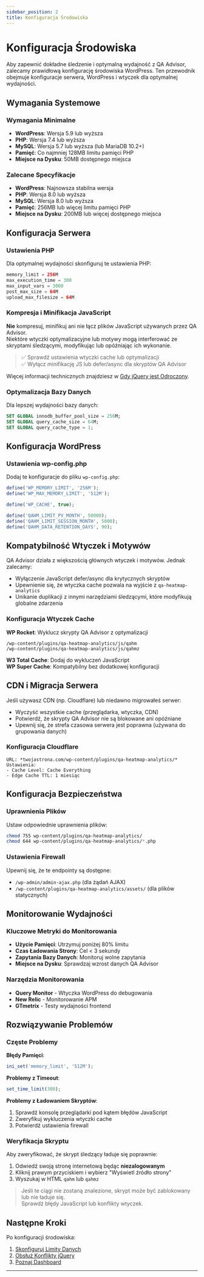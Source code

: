 ```yaml
---
sidebar_position: 2
title: Konfiguracja Środowiska
---
```


# Konfiguracja Środowiska

Aby zapewnić dokładne śledzenie i optymalną wydajność z QA Advisor, zalecamy prawidłową konfigurację środowiska WordPress. Ten przewodnik obejmuje konfiguracje serwera, WordPress i wtyczek dla optymalnej wydajności.

## Wymagania Systemowe

### Wymagania Minimalne
- **WordPress**: Wersja 5.9 lub wyższa
- **PHP**: Wersja 7.4 lub wyższa
- **MySQL**: Wersja 5.7 lub wyższa (lub MariaDB 10.2+)
- **Pamięć**: Co najmniej 128MB limitu pamięci PHP
- **Miejsce na Dysku**: 50MB dostępnego miejsca

### Zalecane Specyfikacje
- **WordPress**: Najnowsza stabilna wersja
- **PHP**: Wersja 8.0 lub wyższa
- **MySQL**: Wersja 8.0 lub wyższa
- **Pamięć**: 256MB lub więcej limitu pamięci PHP
- **Miejsce na Dysku**: 200MB lub więcej dostępnego miejsca

## Konfiguracja Serwera

### Ustawienia PHP

Dla optymalnej wydajności skonfiguruj te ustawienia PHP:

```php
memory_limit = 256M
max_execution_time = 300
max_input_vars = 3000
post_max_size = 64M
upload_max_filesize = 64M
```

### Kompresja i Minifikacja JavaScript

**Nie** kompresuj, minifikuj ani nie łącz plików JavaScript używanych przez QA Advisor.  
Niektóre wtyczki optymalizacyjne lub motywy mogą interferować ze skryptami śledzącymi, modyfikując lub opóźniając ich wykonanie.

> ✅ Sprawdź ustawienia wtyczki cache lub optymalizacji  
> ✅ Wyłącz minifikację JS lub defer/async dla skryptów QA Advisor

Więcej informacji technicznych znajdziesz w [Gdy jQuery jest Odroczony](/docs/user-manual/getting-started/when-defer-jquery).

### Optymalizacja Bazy Danych

Dla lepszej wydajności bazy danych:

```sql
SET GLOBAL innodb_buffer_pool_size = 256M;
SET GLOBAL query_cache_size = 64M;
SET GLOBAL query_cache_type = 1;
```

## Konfiguracja WordPress

### Ustawienia wp-config.php

Dodaj te konfiguracje do pliku `wp-config.php`:

```php
define('WP_MEMORY_LIMIT', '256M');
define('WP_MAX_MEMORY_LIMIT', '512M');

define('WP_CACHE', true);

define('QAHM_LIMIT_PV_MONTH', 50000);
define('QAHM_LIMIT_SESSION_MONTH', 5000);
define('QAHM_DATA_RETENTION_DAYS', 90);
```

## Kompatybilność Wtyczek i Motywów

QA Advisor działa z większością głównych wtyczek i motywów. Jednak zalecamy:

- Wyłączenie JavaScript defer/async dla krytycznych skryptów
- Upewnienie się, że wtyczka cache pozwala na wyjście z `qa-heatmap-analytics`
- Unikanie duplikacji z innymi narzędziami śledzącymi, które modyfikują globalne zdarzenia

### Konfiguracja Wtyczek Cache

**WP Rocket**: Wyklucz skrypty QA Advisor z optymalizacji
```
/wp-content/plugins/qa-heatmap-analytics/js/qahm
/wp-content/plugins/qa-heatmap-analytics/js/qahmz
```

**W3 Total Cache**: Dodaj do wykluczeń JavaScript  
**WP Super Cache**: Kompatybilny bez dodatkowej konfiguracji

## CDN i Migracja Serwera

Jeśli używasz CDN (np. Cloudflare) lub niedawno migrowałeś serwer:

- Wyczyść wszystkie cache (przeglądarka, wtyczka, CDN)
- Potwierdź, że skrypty QA Advisor nie są blokowane ani opóźniane
- Upewnij się, że strefa czasowa serwera jest poprawna (używana do grupowania danych)

### Konfiguracja Cloudflare

```
URL: *twojastrona.com/wp-content/plugins/qa-heatmap-analytics/*
Ustawienia:
- Cache Level: Cache Everything
- Edge Cache TTL: 1 miesiąc
```

## Konfiguracja Bezpieczeństwa

### Uprawnienia Plików

Ustaw odpowiednie uprawnienia plików:

```bash
chmod 755 wp-content/plugins/qa-heatmap-analytics/
chmod 644 wp-content/plugins/qa-heatmap-analytics/*.php
```

### Ustawienia Firewall

Upewnij się, że te endpointy są dostępne:
- `/wp-admin/admin-ajax.php` (dla żądań AJAX)
- `/wp-content/plugins/qa-heatmap-analytics/assets/` (dla plików statycznych)

## Monitorowanie Wydajności

### Kluczowe Metryki do Monitorowania

- **Użycie Pamięci**: Utrzymuj poniżej 80% limitu
- **Czas Ładowania Strony**: Cel < 3 sekundy
- **Zapytania Bazy Danych**: Monitoruj wolne zapytania
- **Miejsce na Dysku**: Sprawdzaj wzrost danych QA Advisor

### Narzędzia Monitorowania

- **Query Monitor** - Wtyczka WordPress do debugowania
- **New Relic** - Monitorowanie APM
- **GTmetrix** - Testy wydajności frontend

## Rozwiązywanie Problemów

### Częste Problemy

**Błędy Pamięci**:
```php
ini_set('memory_limit', '512M');
```

**Problemy z Timeout**:
```php
set_time_limit(300);
```

**Problemy z Ładowaniem Skryptów**:
1. Sprawdź konsolę przeglądarki pod kątem błędów JavaScript
2. Zweryfikuj wykluczenia wtyczki cache
3. Potwierdź ustawienia firewall

### Weryfikacja Skryptu

Aby zweryfikować, że skrypt śledzący ładuje się poprawnie:

1. Odwiedź swoją stronę internetową będąc **niezalogowanym**
2. Kliknij prawym przyciskiem i wybierz "Wyświetl źródło strony"
3. Wyszukaj w HTML `qahm` lub `qahmz`

> Jeśli te ciągi nie zostaną znalezione, skrypt może być zablokowany lub nie ładuje się.  
> Sprawdź błędy JavaScript lub konflikty wtyczek.

## Następne Kroki

Po konfiguracji środowiska:

1. [Skonfiguruj Limity Danych](/docs/user-manual/getting-started/set-data-limit-wpconfig)
2. [Obsłuż Konflikty jQuery](/docs/user-manual/getting-started/when-defer-jquery)
3. [Poznaj Dashboard](/docs/user-manual/screens-and-operations/dashboard)

---

